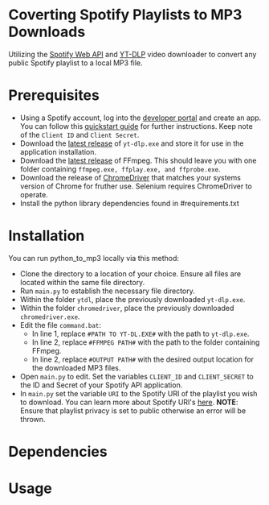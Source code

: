 # Coverting Spotify Playlists to MP3 Downloads
Utilizing the  [Spotify Web API](https://developer.spotify.com/documentation/web-api/) and [YT-DLP](https://github.com/yt-dlp/yt-dlp) video downloader to convert any public Spotify playlist to a local MP3 file.  

# Prerequisites
- Using a Spotify account, log into the [developer portal](https://developer.spotify.com/dashboard) and create an app. You can follow this [quickstart guide](https://developer.spotify.com/documentation/web-api/quick-start/) for further instructions. Keep note of the `Client ID` and `Client Secret`. 
- Download the [latest release](https://github.com/yt-dlp/yt-dlp/releases) of `yt-dlp.exe` and store it for use in the application installation.  
- Download the [latest release](https://ffmpeg.org/download.html) of FFmpeg. This should leave you with one folder containing `ffmpeg.exe, ffplay.exe, and ffprobe.exe`.
- Download the release of [ChromeDriver](https://chromedriver.chromium.org/downloads) that matches your systems version of Chrome for fruther use. Selenium requires ChromeDriver to operate.
- Install the python library dependencies found in #requirements.txt

# Installation
You can run python_to_mp3 locally via this method:

- Clone the directory to a location of your choice. Ensure all files are located within the same file directory.
- Run `main.py` to establish the necessary file directory.
- Within the folder `ytdl`, place the previously downloaded `yt-dlp.exe`.
- Within the folder `chromedriver`, place the previously downloaded `chromedriver.exe`.
- Edit the file `command.bat`:
    - In line 1, replace `#PATH TO YT-DL.EXE#` with the path to `yt-dlp.exe`.
    - In line 2, replace `#FFMPEG PATH#` with the path to the folder containing FFmpeg.
    - In line 2, replace `#OUTPUT PATH#` with the desired output location for the downloaded MP3 files.
- Open `main.py` to edit. Set the variables `CLIENT_ID` and `CLIENT_SECRET` to the ID and Secret of your Spotify API application.
- In `main.py` set the variable `URI` to the Spotify URI of the playlist you wish to download. You can learn more about Spotify URI's [here](https://community.spotify.com/t5/FAQs/What-s-a-Spotify-URI/ta-p/919201). **NOTE**: Ensure that playlist privacy is set to public otherwise an error will be thrown.

# Dependencies

# Usage
